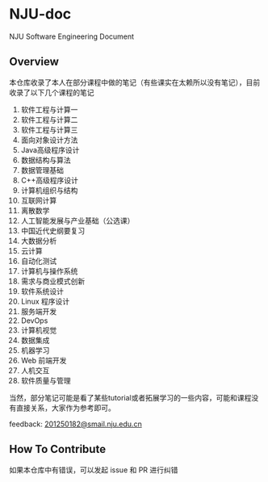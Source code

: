 # NJU-doc

NJU Software Engineering Document

## Overview

本仓库收录了本人在部分课程中做的笔记（有些课实在太赖所以没有笔记），目前收录了以下几个课程的笔记

1. 软件工程与计算一
2. 软件工程与计算二
3. 软件工程与计算三
4. 面向对象设计方法
5. Java高级程序设计
6. 数据结构与算法
7. 数据管理基础
8. C++高级程序设计
9. 计算机组织与结构
10. 互联网计算
11. 离散数学
12. 人工智能发展与产业基础（公选课）
13. 中国近代史纲要复习
14. 大数据分析
15. 云计算
16. 自动化测试
17. 计算机与操作系统
18. 需求与商业模式创新
19. 软件系统设计
20. Linux 程序设计
21. 服务端开发
22. DevOps
23. 计算机视觉
24. 数据集成
25. 机器学习
26. Web 前端开发
27. 人机交互
28. 软件质量与管理

当然，部分笔记可能是看了某些tutorial或者拓展学习的一些内容，可能和课程没有直接关系，大家作为参考即可。

feedback: 201250182@smail.nju.edu.cn

## How To Contribute

如果本仓库中有错误，可以发起 issue 和 PR 进行纠错
